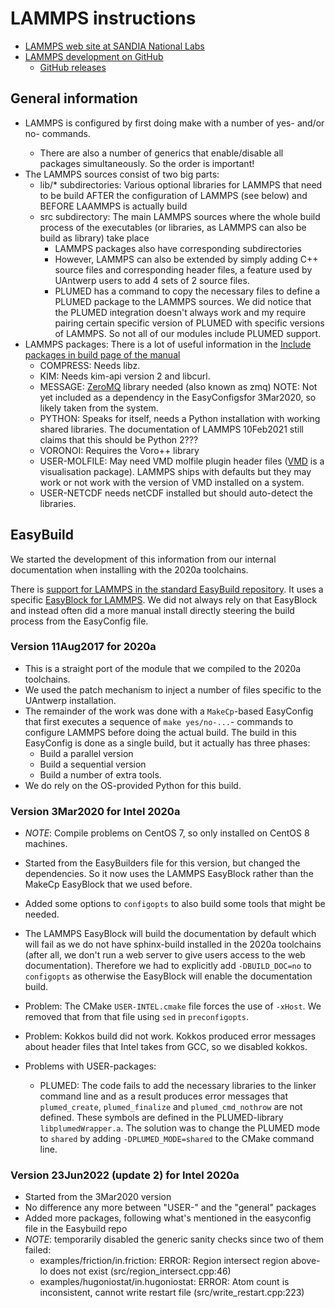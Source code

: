 # LAMMPS instructions

  * [LAMMPS web site at SANDIA National Labs](https://lammps.sandia.gov/)
  * [LAMMPS development on GitHub](https://github.com/lammps/lammps)
      * [GitHub releases](https://github.com/lammps/lammps/releases)

## General information

  * LAMMPS is configured by first doing make with a number of yes-<package> and/or no-<package> commands.
      * There are also a number of generics that enable/disable all packages simultaneously. So the order is important!
  * The LAMMPS sources consist of two big parts:
     * lib/* subdirectories: Various optional libraries for LAMMPS that need to be build
       AFTER the configuration of LAMMPS (see below) and BEFORE LAAMMPS is actually build
     * src subdirectory: The main LAMMPS sources where the whole build process of the
       executables (or libraries, as LAMMPS can also be build as library) take place
        * LAMMPS packages also have corresponding subdirectories
        * However, LAMMPS can also be extended by simply adding C++ source files and
          corresponding header files, a feature used by UAntwerp users to add 4 sets of
          2 source files.
        * PLUMED has a command to copy the necessary files to define a PLUMED package to
          the LAMMPS sources. We did notice that the PLUMED integration doesn't always
          work and my require pairing certain specific version of PLUMED with specific
          versions of LAMMPS. So not all of our modules include PLUMED support.
  * LAMMPS packages: There is a lot of useful information in the [Include packages
    in build page of the manual](https://lammps.sandia.gov/doc/Build_package.html)
      * COMPRESS: Needs libz.
      * KIM: Needs kim-api version 2 and libcurl.
      * MESSAGE: [ZeroMQ](https://zeromq.org/) library needed (also known as zmq)
        NOTE: Not yet included as a dependency in the EasyConfigsfor 3Mar2020,
        so likely taken from the system.
      * PYTHON: Speaks for itself, needs a Python installation with working shared
        libraries. The documentation of LAMMPS 10Feb2021 still claims that this
        should be Python 2???
      * VORONOI: Requires the Voro++ library
      * USER-MOLFILE: May need VMD molfile plugin header files ([VMD](https://www.ks.uiuc.edu/Research/vmd/)
        is a visualisation package). LAMMPS ships with defaults but they may work or
        not work with the version of VMD installed on a system.
      * USER-NETCDF needs netCDF installed but should auto-detect the libraries.


## EasyBuild

We started the development of this information from our internal documentation when
installing with the 2020a toolchains.

There is [support for LAMMPS in the standard EasyBuild
repository](https://github.com/easybuilders/easybuild-easyconfigs/tree/master/easybuild/easyconfigs/l/LAMMPS).
It uses a specific [EasyBlock for LAMMPS](https://github.com/easybuilders/easybuild-easyblocks/blob/master/easybuild/easyblocks/l/lammps.py).
We did not always rely on that EasyBlock and instead often did a more manual install
directly steering the build process from the EasyConfig file.

### Version 11Aug2017 for 2020a

  * This is a straight port of the module that we compiled to the 2020a toolchains.
  * We used the patch mechanism to inject a number of files specific to the UAntwerp installation.
  * The remainder of the work was done with a `MakeCp`-based EasyConfig that first executes
    a sequence of `make yes/no-...`- commands to configure LAMMPS before doing the actual
    build. The build in this EasyConfig is done as a single build, but it actually has three
    phases:
      * Build a parallel version
      * Build a sequential version
      * Build a number of extra tools.
  * We do rely on the OS-provided Python for this build.

### Version 3Mar2020 for Intel 2020a

  * *NOTE*: Compile problems on CentOS 7, so only installed on CentOS 8 machines.

  * Started from the EasyBuilders file for this version, but changed the dependencies.
    So it now uses the LAMMPS EasyBlock rather than the MakeCp EasyBlock that we used
    before.
  * Added some options to ``configopts`` to also build some tools that might be needed.
  * The LAMMPS EasyBlock will build the documentation by default which will fail as
    we do not have sphinx-build installed in the 2020a toolchains (after all, we don't
    run a web server to give users access to the web documentation). Therefore we had
    to explicitly add ``-DBUILD_DOC=no`` to ``configopts`` as otherwise the EasyBlock
    will enable the documentation build.
  * Problem: The CMake ``USER-INTEL.cmake`` file forces the use of ``-xHost``. We removed
    that from that file using ``sed`` in ``preconfigopts``.
  * Problem: Kokkos build did not work. Kokkos produced error messages about header
    files that Intel takes from GCC, so we disabled kokkos.
  * Problems with USER-packages:
      * PLUMED: The code fails to add the necessary libraries to the linker command
        line and as a result produces error messages that ``plumed_create``, ``plumed_finalize``
        and ``plumed_cmd_nothrow`` are not defined. These symbols are defined in the
        PLUMED-library ``libplumedWrapper.a``. The solution was to change the PLUMED
        mode to ``shared`` by adding ``-DPLUMED_MODE=shared`` to the CMake command
        line.

### Version 23Jun2022 (update 2) for Intel 2020a

  * Started from the 3Mar2020 version
  * No difference any more between "USER-" and the "general" packages
  * Added more packages, following what's mentioned in the easyconfig file in the Easybuild repo
  * *NOTE*: temporarily disabled the generic sanity checks since two of them failed: 
      * examples/friction/in.friction: ERROR: Region intersect region above-lo does not exist (src/region_intersect.cpp:46)
      * examples/hugoniostat/in.hugoniostat: ERROR: Atom count is inconsistent, cannot write restart file (src/write_restart.cpp:223)


